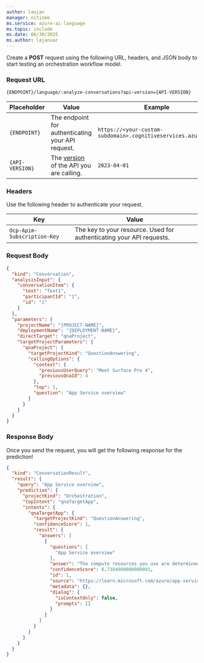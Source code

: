 ```yaml
---
author: laujan
manager: nitinme
ms.service: azure-ai-language
ms.topic: include
ms.date: 06/30/2025
ms.author: lajanuar
---
```


Create a **POST** request using the following URL, headers, and JSON body to start testing an orchestration workflow model.

### Request URL

```rest
{ENDPOINT}/language/:analyze-conversations?api-version={API-VERSION}
```

|Placeholder  |Value  | Example |
|---------|---------|---------|
|`{ENDPOINT}`     | The endpoint for authenticating your API request.   | `https://<your-custom-subdomain>.cognitiveservices.azure.com` |
|`{API-VERSION}`     | The [version](../../../concepts/model-lifecycle.md#api-versions) of the API you are calling. | `2023-04-01` |


### Headers

Use the following header to authenticate your request. 

|Key|Value|
|--|--|
|`Ocp-Apim-Subscription-Key`| The key to your resource. Used for authenticating your API requests.|


### Request Body

```json
{
  "kind": "Conversation",
  "analysisInput": {
    "conversationItem": {
      "text": "Text1",
      "participantId": "1",
      "id": "1"
    }
  },
  "parameters": {
    "projectName": "{PROJECT-NAME}",
    "deploymentName": "{DEPLOYMENT-NAME}",
    "directTarget": "qnaProject",
    "targetProjectParameters": {
      "qnaProject": {
        "targetProjectKind": "QuestionAnswering",
        "callingOptions": {
          "context": {
            "previousUserQuery": "Meet Surface Pro 4",
            "previousQnaId": 4
          },
          "top": 1,
          "question": "App Service overview"
        }
      }
    }
  }
}
```

### Response Body

Once you send the request, you will get the following response for the prediction!

```json
{
  "kind": "ConversationResult",
  "result": {
    "query": "App Service overview",
    "prediction": {
      "projectKind": "Orchestration",
      "topIntent": "qnaTargetApp",
      "intents": {
        "qnaTargetApp": {
          "targetProjectKind": "QuestionAnswering",
          "confidenceScore": 1,
          "result": {
            "answers": [
              {
                "questions": [
                  "App Service overview"
                ],
                "answer": "The compute resources you use are determined by the *App Service plan* that you run your apps on.",
                "confidenceScore": 0.7384000000000001,
                "id": 1,
                "source": "https://learn.microsoft.com/azure/app-service/overview",
                "metadata": {},
                "dialog": {
                  "isContextOnly": false,
                  "prompts": []
                }
              }
            ]
          }
        }
      }
    }
  }
}

```

